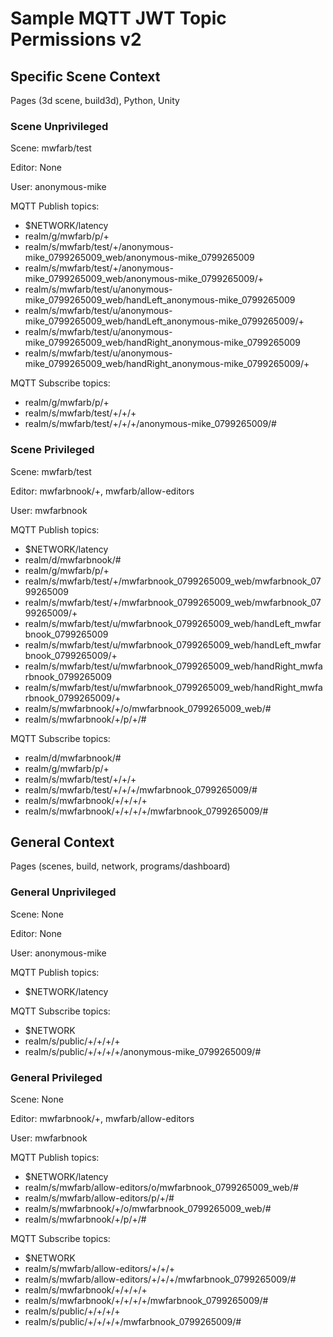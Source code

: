 # Sample MQTT JWT Topic Permissions v2

## Specific Scene Context
Pages (3d scene, build3d), Python, Unity

### Scene Unprivileged
Scene: mwfarb/test

Editor: None

User: anonymous-mike

MQTT Publish topics:
- $NETWORK/latency
- realm/g/mwfarb/p/+
- realm/s/mwfarb/test/+/anonymous-mike_0799265009_web/anonymous-mike_0799265009
- realm/s/mwfarb/test/+/anonymous-mike_0799265009_web/anonymous-mike_0799265009/+
- realm/s/mwfarb/test/u/anonymous-mike_0799265009_web/handLeft_anonymous-mike_0799265009
- realm/s/mwfarb/test/u/anonymous-mike_0799265009_web/handLeft_anonymous-mike_0799265009/+
- realm/s/mwfarb/test/u/anonymous-mike_0799265009_web/handRight_anonymous-mike_0799265009
- realm/s/mwfarb/test/u/anonymous-mike_0799265009_web/handRight_anonymous-mike_0799265009/+

MQTT Subscribe topics:
- realm/g/mwfarb/p/+
- realm/s/mwfarb/test/+/+/+
- realm/s/mwfarb/test/+/+/+/anonymous-mike_0799265009/#

### Scene Privileged
Scene: mwfarb/test

Editor: mwfarbnook/+, mwfarb/allow-editors

User: mwfarbnook

MQTT Publish topics:
- $NETWORK/latency
- realm/d/mwfarbnook/#
- realm/g/mwfarb/p/+
- realm/s/mwfarb/test/+/mwfarbnook_0799265009_web/mwfarbnook_0799265009
- realm/s/mwfarb/test/+/mwfarbnook_0799265009_web/mwfarbnook_0799265009/+
- realm/s/mwfarb/test/u/mwfarbnook_0799265009_web/handLeft_mwfarbnook_0799265009
- realm/s/mwfarb/test/u/mwfarbnook_0799265009_web/handLeft_mwfarbnook_0799265009/+
- realm/s/mwfarb/test/u/mwfarbnook_0799265009_web/handRight_mwfarbnook_0799265009
- realm/s/mwfarb/test/u/mwfarbnook_0799265009_web/handRight_mwfarbnook_0799265009/+
- realm/s/mwfarbnook/+/o/mwfarbnook_0799265009_web/#
- realm/s/mwfarbnook/+/p/+/#

MQTT Subscribe topics:
- realm/d/mwfarbnook/#
- realm/g/mwfarb/p/+
- realm/s/mwfarb/test/+/+/+
- realm/s/mwfarb/test/+/+/+/mwfarbnook_0799265009/#
- realm/s/mwfarbnook/+/+/+/+
- realm/s/mwfarbnook/+/+/+/+/mwfarbnook_0799265009/#

## General Context
Pages (scenes, build, network, programs/dashboard)

### General Unprivileged
Scene: None

Editor: None

User: anonymous-mike

MQTT Publish topics:
- $NETWORK/latency

MQTT Subscribe topics:
- $NETWORK
- realm/s/public/+/+/+/+
- realm/s/public/+/+/+/+/anonymous-mike_0799265009/#

### General Privileged
Scene: None

Editor: mwfarbnook/+, mwfarb/allow-editors

User: mwfarbnook

MQTT Publish topics:
- $NETWORK/latency
- realm/s/mwfarb/allow-editors/o/mwfarbnook_0799265009_web/#
- realm/s/mwfarb/allow-editors/p/+/#
- realm/s/mwfarbnook/+/o/mwfarbnook_0799265009_web/#
- realm/s/mwfarbnook/+/p/+/#

MQTT Subscribe topics:
- $NETWORK
- realm/s/mwfarb/allow-editors/+/+/+
- realm/s/mwfarb/allow-editors/+/+/+/mwfarbnook_0799265009/#
- realm/s/mwfarbnook/+/+/+/+
- realm/s/mwfarbnook/+/+/+/+/mwfarbnook_0799265009/#
- realm/s/public/+/+/+/+
- realm/s/public/+/+/+/+/mwfarbnook_0799265009/#

